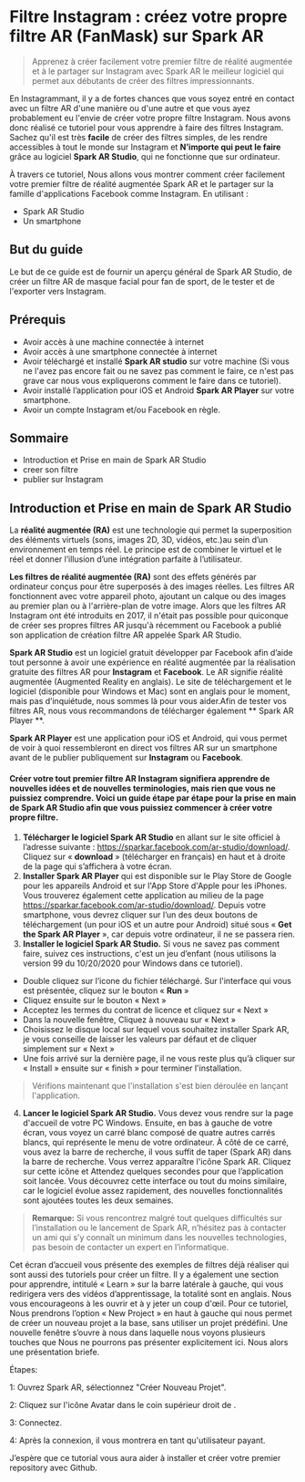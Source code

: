 # Filtre Instagram : créez votre propre filtre AR (FanMask) sur Spark AR
> Apprenez à créer facilement votre premier filtre de réalité augmentée  et à le partager sur Instagram avec Spark AR le meilleur logiciel qui permet aux débutants de créer des filtres impressionnants.

En Instagrammant, il y a de fortes chances que vous soyez entré en contact avec un filtre AR d'une manière ou d'une autre et que vous ayez probablement eu l'envie de créer votre propre filtre Instagram. Nous avons donc réalisé ce tutoriel pour vous apprendre à faire des filtres Instagram. Sachez qu'il est très **facile** de créer des filtres simples, de les rendre accessibles à tout le monde sur Instagram et **N’importe qui peut le faire** grâce au logiciel **Spark AR Studio**, qui ne fonctionne que sur ordinateur.

À travers ce tutoriel, Nous allons vous montrer comment créer facilement votre premier filtre de réalité augmentée Spark AR et le partager sur la famille d'applications Facebook comme Instagram. En utilisant :
- Spark AR Studio 
- Un smartphone
## But du guide
Le but de ce guide est de fournir un aperçu général de Spark AR Studio, de créer un filtre AR de masque facial pour fan de sport, de le tester et de l'exporter vers Instagram.
## Prérequis
- Avoir accès à une machine connectée à internet
- Avoir accès à une smartphone connectée à internet
- Avoir téléchargé et installé **Spark AR studio** sur votre machine (Si vous ne l'avez pas encore fait ou ne savez pas comment le faire, ce n'est pas grave car nous vous expliquerons comment le faire dans ce tutoriel).
- Avoir installé l’application pour iOS et Android **Spark AR Player** sur votre smartphone.
- Avoir un compte Instagram et/ou Facebook en règle.
## Sommaire
- Introduction et Prise en main de Spark AR Studio
- creer son filtre
- publier sur Instagram

## Introduction et Prise en main de Spark AR Studio
La **réalité augmentée (RA)** est une technologie qui permet la superposition des éléments virtuels (sons, images 2D, 3D, vidéos, etc.)au sein d’un environnement en temps réel. Le principe est de combiner le virtuel et le réel et donner l’illusion d’une intégration parfaite à l’utilisateur.

**Les filtres de réalité augmentée (RA)** sont des effets générés par ordinateur conçus pour être superposés à des images réelles. Les filtres AR fonctionnent avec votre appareil photo, ajoutant un calque ou des images au premier plan ou à l'arrière-plan de votre image. Alors que les filtres AR Instagram ont été introduits en 2017, il n'était pas possible pour quiconque de créer ses propres filtres AR jusqu'à récemment ou Facebook a publié son application de création filtre AR  appelée Spark AR Studio.

**Spark AR Studio** est un logiciel gratuit développer par Facebook afin d’aide tout personne à avoir une expérience en réalité augmentée par la réalisation gratuite des filtres AR pour **Instagram** et **Facebook**. Le AR signifie réalité augmentée (Augmented Reality en anglais). Le site de téléchargement et le logiciel (disponible pour Windows et Mac) sont en anglais pour le moment, mais pas d’inquiétude, nous sommes là pour vous aider.Afin de tester vos filtres AR, nous vous recommandons de télécharger également ** Spark AR Player **.

**Spark AR Player** est une application pour iOS et Android, qui vous permet de voir à quoi ressembleront en direct vos filtres AR sur un smartphone avant de le publier publiquement sur **Instagram** ou **Facebook**. 

#### Créer votre tout premier filtre AR Instagram signifiera apprendre de nouvelles idées et de nouvelles terminologies, mais rien que vous ne puissiez comprendre. Voici un guide étape par étape pour la prise en main de Spark AR Studio afin que vous puissiez commencer à créer votre propre filtre.
1. **Télécharger le logiciel Spark AR Studio** en allant sur le site officiel à l’adresse suivante : https://sparkar.facebook.com/ar-studio/download/. Cliquez sur « **download** » (télécharger en français) en haut et à droite de la page qui s’affichera à votre écran. 
2. **Installer Spark AR Player** qui est disponible sur le Play Store de Google pour les appareils Android et sur l'App Store d'Apple pour les iPhones. Vous trouverez également cette application au milieu de la page https://sparkar.facebook.com/ar-studio/download/. Depuis votre smartphone, vous devrez cliquer sur l’un des deux boutons de téléchargement (un pour iOS et un autre pour Android) situé sous « **Get the Spark AR Player** », car depuis votre ordinateur, il ne se passera rien.
3. **Installer le logiciel Spark AR Studio.** Si vous ne savez pas comment faire, suivez ces instructions, c'est un jeu d’enfant (nous utilisons la version 99 du 10/20/2020 pour Windows dans ce tutoriel). 
- Double cliquez sur l’icone du fichier téléchargé. Sur l'interface qui vous est présentée, cliquez sur le bouton « **Run** » 
- Cliquez ensuite sur le bouton  « Next »
- Acceptez les termes du contrat de licence et cliquez sur « Next »
- Dans la nouvelle fenêtre, Cliquez à nouveau sur « Next »
- Choisissez le disque local sur lequel vous souhaitez installer Spark AR, je vous conseille de laisser les valeurs par défaut et de cliquer simplement sur « Next »
- Une fois arrivé sur la dernière page, il ne vous reste plus qu’à cliquer sur « Install » ensuite sur « finish » pour terminer l'installation.
> Vérifions maintenant que l'installation s'est bien déroulée en lançant l'application.  
4. **Lancer le logiciel Spark AR Studio.** Vous devez vous rendre sur la page d'accueil de votre PC Windows. Ensuite, en bas à gauche de votre écran, vous voyez un carré blanc composé de quatre autres carrés blancs, qui représente le menu de votre ordinateur. À côté de ce carré, vous avez la barre de recherche, il vous suffit de taper (Spark AR) dans la barre de recherche. Vous verrez apparaître l'icône Spark AR. Cliquez sur cette icône et  Attendez quelques secondes pour que l’application soit lancée. Vous découvrez cette interface ou tout du moins similaire, car le logiciel évolue assez rapidement, des nouvelles fonctionnalités sont ajoutées toutes les deux semaines.
> **Remarque:** Si vous rencontrez malgré tout quelques difficultés sur l’installation  ou le lancement de Spark AR, n’hésitez pas à contacter un ami qui s’y connaît un minimum dans les nouvelles technologies, pas besoin de contacter un expert en l’informatique.

Cet écran d’accueil vous présente des exemples de filtres déjà réaliser qui sont aussi des tutoriels pour créer un filtre. Il y a également une section pour apprendre, intitulé « Learn » sur la barre latérale à gauche, qui vous redirigera vers des vidéos d’apprentissage, la totalité sont en anglais. Nous vous encourageons à les ouvrir et à y jeter un coup d'œil. Pour ce tutoriel, Nous prendrons l’option « New Project » en haut à gauche qui nous permet de créer un nouveau projet a la base, sans utiliser un projet prédéfini.
Une nouvelle fenêtre s’ouvre à nous dans laquelle nous voyons plusieurs touches que Nous ne pourrons pas présenter explicitement ici. Nous alors une présentation briefe.



Étapes:

1: Ouvrez Spark AR, sélectionnez "Créer Nouveau Projet".

2: Cliquez sur l'icône Avatar dans le coin supérieur droit de .

3: Connectez.

4: Après la connexion, il vous montrera en tant qu'utilisateur payant.


J’espère que ce tutorial vous aura aider à installer et créer votre premier repository avec Github.
